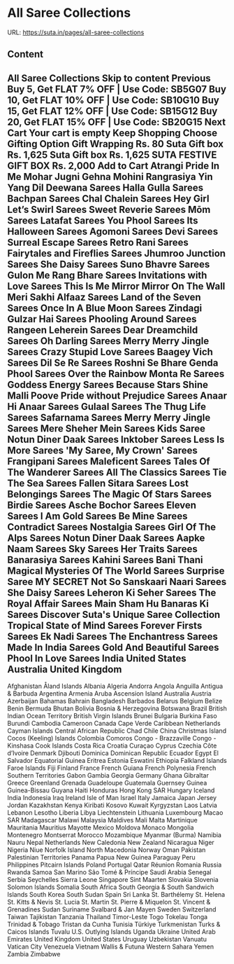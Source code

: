 # All Saree Collections

URL: https://suta.in/pages/all-saree-collections

## Content

All Saree Collections
Skip to content
Previous
Buy 5, Get FLAT 7% OFF | Use Code: SB5G07
Buy 10, Get FLAT 10% OFF | Use Code: SB10G10
Buy 15, Get FLAT 12% OFF | Use Code: SB15G12
Buy 20, Get FLAT 15% OFF | Use Code: SB20G15
Next
Cart
Your cart is empty
Keep Shopping
Choose Gifting Option
Gift Wrapping
Rs. 80
Suta Gift box
Rs. 1,625
Suta Gift box
Rs. 1,625
SUTA FESTIVE GIFT BOX
Rs. 2,000
Add to Cart
Atrangi
Pride In Me
Mohar
Jugni
Gehna
Mohini
Rangrasiya
Yin Yang
Dil Deewana Sarees
Halla Gulla Sarees
Bachpan Sarees
Chal Chalein Sarees
Hey Girl Let’s Swirl Sarees
Sweet Reverie Sarees
Mōm Sarees
Latafat Sarees
You Phool Sarees
Its Halloween Sarees
Agomoni Sarees
Devi Sarees
Surreal Escape Sarees
Retro Rani Sarees
Fairytales and Fireflies Sarees
Jhumroo Junction Sarees
She Daisy Sarees
Suno Bhavre Sarees
Gulon Me Rang Bhare Sarees
Invitations with Love Sarees
This Is Me
Mirror Mirror On The Wall
Meri Sakhi
Alfaaz Sarees
Land of the Seven Sarees
Once In A Blue Moon Sarees
Zindagi Gulzar Hai Sarees
Phooling Around Sarees
Rangeen Leherein Sarees
Dear Dreamchild Sarees
Oh Darling Sarees
Merry Merry Jingle Sarees
Crazy Stupid Love Sarees
Baagey Vich Sarees
Dil Se Re Sarees
Roshni Se Bhare
Genda Phool Sarees
Over the Rainbow
Monta Re Sarees
Goddess Energy Sarees
Because Stars Shine
Malli Poove
Pride without Prejudice Sarees
Anaar Hi Anaar Sarees
Gulaal Sarees
The Thug Life Sarees
Safarnama Sarees
Merry Merry Jingle Sarees
Mere Sheher Mein Sarees
Kids Saree
Notun Diner Daak Sarees
Inktober Sarees
Less Is More Sarees
'My Saree, My Crown' Sarees
Frangipani Sarees
Maleficent Sarees
Tales Of The Wanderer Sarees
All The Classics Sarees
Tie The Sea Sarees
Fallen Sitara Sarees
Lost Belongings Sarees
The Magic Of Stars Sarees
Birdie Sarees
Asche Bochor Sarees
Eleven Sarees
I Am Gold Sarees
Be Mine Sarees
Contradict Sarees
Nostalgia Sarees
Girl Of The Alps Sarees
Notun Diner Daak Sarees
Aapke Naam Sarees
Sky Sarees
Her Traits Sarees
Banarasiya Sarees
Kahini Sarees
Bani Thani
Magical Mysteries Of The World Sarees
Surprise Saree
MY SECRET
Not So Sanskaari Naari Sarees
She Daisy Sarees
Leheron Ki Seher Sarees
The Royal Affair Sarees
Main Sham Hu Banaras Ki Sarees
Discover Suta's Unique Saree Collection
Tropical State of Mind Sarees
Forever Firsts Sarees
Ek Nadi Sarees
The Enchantress Sarees
Made In India Sarees
Gold And Beautiful Sarees
Phool In Love Sarees
India
United States
Australia
United Kingdom
---
Afghanistan
Åland Islands
Albania
Algeria
Andorra
Angola
Anguilla
Antigua & Barbuda
Argentina
Armenia
Aruba
Ascension Island
Australia
Austria
Azerbaijan
Bahamas
Bahrain
Bangladesh
Barbados
Belarus
Belgium
Belize
Benin
Bermuda
Bhutan
Bolivia
Bosnia & Herzegovina
Botswana
Brazil
British Indian Ocean Territory
British Virgin Islands
Brunei
Bulgaria
Burkina Faso
Burundi
Cambodia
Cameroon
Canada
Cape Verde
Caribbean Netherlands
Cayman Islands
Central African Republic
Chad
Chile
China
Christmas Island
Cocos (Keeling) Islands
Colombia
Comoros
Congo - Brazzaville
Congo - Kinshasa
Cook Islands
Costa Rica
Croatia
Curaçao
Cyprus
Czechia
Côte d’Ivoire
Denmark
Djibouti
Dominica
Dominican Republic
Ecuador
Egypt
El Salvador
Equatorial Guinea
Eritrea
Estonia
Eswatini
Ethiopia
Falkland Islands
Faroe Islands
Fiji
Finland
France
French Guiana
French Polynesia
French Southern Territories
Gabon
Gambia
Georgia
Germany
Ghana
Gibraltar
Greece
Greenland
Grenada
Guadeloupe
Guatemala
Guernsey
Guinea
Guinea-Bissau
Guyana
Haiti
Honduras
Hong Kong SAR
Hungary
Iceland
India
Indonesia
Iraq
Ireland
Isle of Man
Israel
Italy
Jamaica
Japan
Jersey
Jordan
Kazakhstan
Kenya
Kiribati
Kosovo
Kuwait
Kyrgyzstan
Laos
Latvia
Lebanon
Lesotho
Liberia
Libya
Liechtenstein
Lithuania
Luxembourg
Macao SAR
Madagascar
Malawi
Malaysia
Maldives
Mali
Malta
Martinique
Mauritania
Mauritius
Mayotte
Mexico
Moldova
Monaco
Mongolia
Montenegro
Montserrat
Morocco
Mozambique
Myanmar (Burma)
Namibia
Nauru
Nepal
Netherlands
New Caledonia
New Zealand
Nicaragua
Niger
Nigeria
Niue
Norfolk Island
North Macedonia
Norway
Oman
Pakistan
Palestinian Territories
Panama
Papua New Guinea
Paraguay
Peru
Philippines
Pitcairn Islands
Poland
Portugal
Qatar
Réunion
Romania
Russia
Rwanda
Samoa
San Marino
São Tomé & Príncipe
Saudi Arabia
Senegal
Serbia
Seychelles
Sierra Leone
Singapore
Sint Maarten
Slovakia
Slovenia
Solomon Islands
Somalia
South Africa
South Georgia & South Sandwich Islands
South Korea
South Sudan
Spain
Sri Lanka
St. Barthélemy
St. Helena
St. Kitts & Nevis
St. Lucia
St. Martin
St. Pierre & Miquelon
St. Vincent & Grenadines
Sudan
Suriname
Svalbard & Jan Mayen
Sweden
Switzerland
Taiwan
Tajikistan
Tanzania
Thailand
Timor-Leste
Togo
Tokelau
Tonga
Trinidad & Tobago
Tristan da Cunha
Tunisia
Türkiye
Turkmenistan
Turks & Caicos Islands
Tuvalu
U.S. Outlying Islands
Uganda
Ukraine
United Arab Emirates
United Kingdom
United States
Uruguay
Uzbekistan
Vanuatu
Vatican City
Venezuela
Vietnam
Wallis & Futuna
Western Sahara
Yemen
Zambia
Zimbabwe